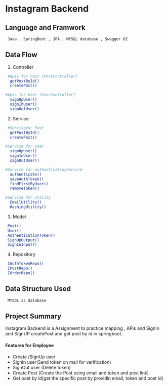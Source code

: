 # Instagram Backend

## Language and Framwork

```bash
 Java , SpringBoot , JPA , MYSQL database , Swagger UI
```

## Data Flow

 1. Controller

```bash
 #Apis for Post (PostController)
  getPostById()
  createPost()

#Apis for User (UserController)
  signUpUser()
  signInUser()
  signOutUser()
```
2. Service

```bash
 #Servicefor Post
  getPostById()
  createPost()

#Service for User
  signUpUser()
  signInUser()
  signOutUser()

#Service for authenticationService
  authenticate()
  saveAuthToken()
  findFirstByUser()
  removeToken()

#Service for utility
  EmailUtility()
  HashingUtility()
```

3. Model

```bash
 Post()
 User()
 AuthenticationToken()
 SignUpOutput()
 SignInInput()
```
4. Repository

```bash
 IAuthTokenRepo()
 IPostRepo()
 IOrderRepo()
```

## Data Structure Used

```bash
 MYSQL as database
```

## Project Summary

Instagram Backend is a Assignment to practice mapping , APis and SignIn and SignUP createPost and get post by id in springboot.

  #### Features for Employee

- Create /SignUp user
- SignIn user(Send token on mail for verification)
- SignOut user (Delete token)
- Create Post (Create the Post using email and token and post link)
- Get post by id(get the specific post by providin email, token and post id)
